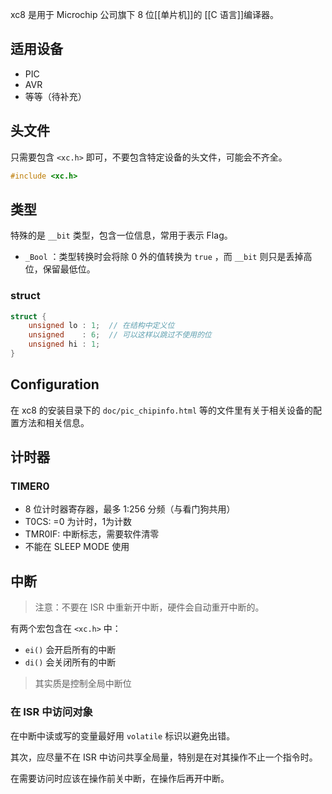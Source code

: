 xc8 是用于 Microchip 公司旗下 8 位[[单片机]]的 [[C 语言]]编译器。

## 适用设备
- PIC
- AVR
- 等等（待补充）

## 头文件

只需要包含 `<xc.h>` 即可，不要包含特定设备的头文件，可能会不齐全。

```c
#include <xc.h>
```

## 类型

特殊的是 `__bit` 类型，包含一位信息，常用于表示 Flag。

- `_Bool` ：类型转换时会将除 0 外的值转换为 `true` ，而 `__bit` 则只是丢掉高位，保留最低位。

### struct

```c
struct {
	unsigned lo : 1;  // 在结构中定义位
	unsigned    : 6;  // 可以这样以跳过不使用的位
	unsigned hi : 1;
}
```

## Configuration

在 xc8 的安装目录下的 `doc/pic_chipinfo.html` 等的文件里有关于相关设备的配置方法和相关信息。

## 计时器

### TIMER0

- 8 位计时器寄存器，最多 1:256 分频（与看门狗共用）
- T0CS: =0 为计时，1为计数
- TMR0IF: 中断标志，需要软件清零
- 不能在 SLEEP MODE 使用

## 中断

> 注意：不要在 ISR 中重新开中断，硬件会自动重开中断的。

有两个宏包含在 `<xc.h>` 中：
- `ei()` 会开启所有的中断
- `di()` 会关闭所有的中断

> 其实质是控制全局中断位

### 在 ISR 中访问对象

在中断中读或写的变量最好用 `volatile` 标识以避免出错。

其次，应尽量不在 ISR 中访问共享全局量，特别是在对其操作不止一个指令时。

在需要访问时应该在操作前关中断，在操作后再开中断。